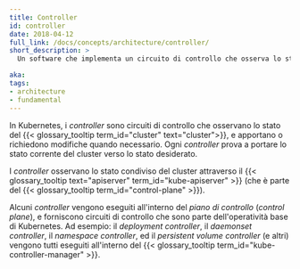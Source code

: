 ```yaml
---
title: Controller
id: controller
date: 2018-04-12
full_link: /docs/concepts/architecture/controller/
short_description: >
  Un software che implementa un circuito di controllo che osserva lo stato condiviso del cluster attraverso l'API server e apporta le modifiche necessarie per portate lo stato corrente verso lo stato desiderato.

aka: 
tags:
- architecture
- fundamental
---
```

In Kubernetes, i _controller_ sono circuiti di controllo che osservano lo stato del {{< glossary_tooltip term_id="cluster" text="cluster">}}, e apportano o richiedono modifiche quando necessario. Ogni _controller_ prova a portare lo stato corrente del cluster verso lo stato desiderato.

<!--more-->

I _controller_ osservano lo stato condiviso del cluster attraverso il {{< glossary_tooltip text="apiserver" term_id="kube-apiserver" >}} (che è parte del {{< glossary_tooltip term_id="control-plane" >}}).

Alcuni _controller_ vengono eseguiti all'interno del _piano di controllo_ (_control plane_), e forniscono circuiti di controllo che sono parte dell'operatività base di Kubernetes. Ad esempio: il _deployment_ _controller_, il _daemonset_ _controller_, il _namespace_ _controller_, ed il _persistent volume_
_controller_ (e altri) vengono tutti eseguiti all'interno del {{< glossary_tooltip term_id="kube-controller-manager" >}}.
